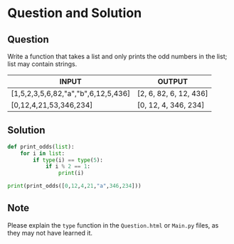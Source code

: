 # Question and Solution

## Question

Write a function that takes a list and only prints the odd numbers in the list; list may contain strings.

| INPUT                               | OUTPUT                 |
| ----------------------------------- | ---------------------- |
| [1,5,2,3,5,6,82,"a","b",6,12,5,436] | [2, 6, 82, 6, 12, 436] |
| [0,12,4,21,53,346,234]              | [0, 12, 4, 346, 234]   |

## Solution

```python
def print_odds(list):
    for i in list:
        if type(i) == type(5):
            if i % 2 == 1:
                print(i)

print(print_odds([0,12,4,21,"a",346,234]))
```

## Note

Please explain the `type` function in the `Question.html` or `Main.py` files, as they may not have learned it.

